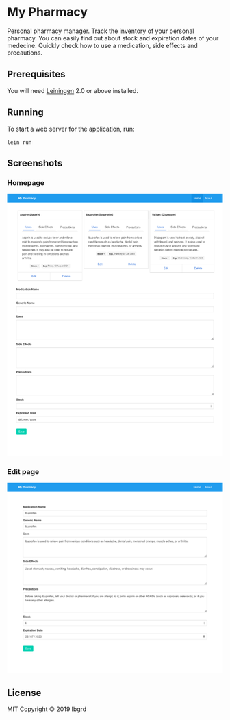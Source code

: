 # My Pharmacy

Personal pharmacy manager.
Track the inventory of your personal pharmacy.
You can easily find out about stock and expiration dates of your medecine.
Quickly check how to use a medication, side effects and precautions.

## Prerequisites

You will need [Leiningen][1] 2.0 or above installed.

[1]: https://github.com/technomancy/leiningen

## Running

To start a web server for the application, run:

    lein run 
## Screenshots
### Homepage
![](https://raw.githubusercontent.com/lbgrd/my-pharmacy/master/resources/public/img/screen_01.png "My Pharmacy - Homepage")

### Edit page
![](https://raw.githubusercontent.com/lbgrd/my-pharmacy/master/resources/public/img/screen_02.png "My Pharmacy - Edit page")

## License
MIT
Copyright © 2019 lbgrd
